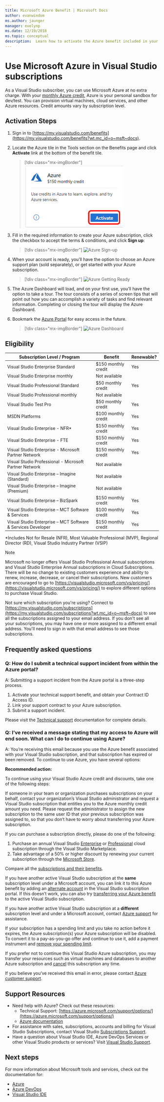```yaml
---
title: Microsoft Azure Benefit | Microsoft Docs
author: evanwindom
ms.author: jaunger
manager: evelynp
ms.date: 12/19/2018
ms.topic: conceptual
description:  Learn how to activate the Azure benefit included in your Visual Studio subscription.
---
```

# Use Microsoft Azure in Visual Studio subscriptions
As a Visual Studio subscriber, you can use Microsoft Azure at no extra charge.  With your [monthly Azure credit](https://azure.microsoft.com/pricing/member-offers/msdn-benefits-details/), Azure is your personal sandbox for dev/test.  You can provision virtual machines, cloud services, and other Azure resources.  Credit amounts vary by subscription level.

## Activation Steps
1. Sign in to [https://my.visualstudio.com/benefits](https://my.visualstudio.com/benefits?wt.mc_id=o~msft~docs).

2. Locate the Azure tile in the Tools section on the Benefits page and click **Activate** link at the bottom of the benefit tile.
   > [!div class="mx-imgBorder"]
   > ![Azure Tile](_img/vs-azure/vs-azure-tile.png)

3. Fill in the required information to create your Azure subscription, click the checkbox to accept the terms & conditions, and click **Sign up**:
   > [!div class="mx-imgBorder"]
   > ![Azure Sign-up](_img/vs-azure/vs-azure-sign-up-cropped.png)

4. When your account is ready, you’ll have the option to choose an Azure support plan (sold separately), or get started with your Azure subscription.
   > [!div class="mx-imgBorder"]
   > ![Azure Getting Ready](_img/vs-azure/vs-azure-getting-ready-cropped.png)

5. The Azure Dashboard will load, and on your first use, you’ll have the option to take a tour.  The tour consists of a series of screen tips that will point out how you can accomplish a variety of tasks and find relevant information.  Completing or closing the tour will display the Azure Dashboard.

6. Bookmark the [Azure Portal](https://portal.azure.com) for easy access in the future.
   > [!div class="mx-imgBorder"]
   > ![Azure Dashboard](_img/vs-azure/vs-azure-dashboard-cropped.png)

## Eligibility
|                 Subscription Level / Program                 |           Benefit           |                         Renewable?                          |
|--------------------------------------------------------------|-----------------------------|-------------------------------------------------------------|
|              Visual Studio Enterprise Standard               |     $150 monthly credit     |                             Yes                             ||
|               Visual Studio Enterprise monthly               |        Not available        |                                                             |
|             Visual Studio Professional Standard              |     $50 monthly credit      |                             Yes
|              Visual Studio Professional monthly              |        Not available        |                                                             |
|                    Visual Studio Test Pro                    |     $50 monthly credit      |                             Yes                             |
|                        MSDN Platforms                        |     $100 monthly credit     |                             Yes                             |
|               Visual Studio Enterprise - NFR\*               |     $150 monthly credit     |                             Yes                             |
|                Visual Studio Enterprise - FTE                |     $150 monthly credit     |                             Yes                             |
|     Visual Studio Enterprise - Microsoft Partner Network     |     $150 monthly credit     |                             Yes                             |
|    Visual Studio Professional - Microsoft Partner Network    |        Not available        |                                                             |
|        Visual Studio Enterprise – Imagine (Standard)         |        Not available        |                                                             |
|         Visual Studio Enterprise – Imagine (Premium)         |        Not available        |                                                             |
|             Visual Studio Enterprise – BizSpark              |     $150 monthly credit     |                             Yes                             |
|      Visual Studio Enterprise – MCT Software & Services      |     $100 monthly credit     |                             Yes                             |
| Visual Studio Enterprise – MCT Software & Services Developer |     $150 monthly credit     |                             Yes                             |

*Includes Not for Resale (NFR), Most Valuable Professional (MVP), Regional Director (RD), Visual Studio Industry Partner (VSIP)

> [!NOTE]
> Microsoft no longer offers Visual Studio Professional Annual subscriptions and Visual Studio Enterprise Annual subscriptions in Cloud Subscriptions. There will be no change to existing customers experience and ability to renew, increase, decrease, or cancel their subscriptions. New customers are encouraged to go to [https://visualstudio.microsoft.com/vs/pricing/](https://visualstudio.microsoft.com/vs/pricing/) to explore different options to purchase Visual Studio.

Not sure which subscription you're using?  Connect to [https://my.visualstudio.com/subscriptions](https://my.visualstudio.com/subscriptions?wt.mc_id=o~msft~docs) to see all the subscriptions assigned to your email address. If you don't see all your subscriptions, you may have one or more assigned to a different email address.  You'll need to sign in with that email address to see those subscriptions.

## Frequently asked questions
### Q: How do I submit a technical support incident from within the Azure portal?
A:  Submitting a support incident from the Azure portal is a three-step process.
1. Activate your technical support benefit, and obtain your Contract ID Access ID.
2. Link your support contract to your Azure subscription.
3. Submit a support incident.

Please visit the [Technical support](vs-tech-support.md) documentation for complete details.

### Q: I’ve received a message stating that my access to Azure will end soon.  What can I do to continue using Azure?
A:  You’re receiving this email because you use the Azure benefit associated with your Visual Studio subscription, and that subscription has expired or been removed.  To continue to use Azure, you have several options:

**Recommended action:**

To continue using your Visual Studio Azure credit and discounts, take one of the following steps:

If someone in your team or organization purchases subscriptions on your behalf, contact your organization’s Visual Studio administrator and request a Visual Studio subscription that entitles you to the Azure monthly credit amount you need.   Please request the administrator to assign the new subscription to the same user ID that your previous subscription was assigned to, so that you don’t have to worry about transferring your Azure subscription.

If you can purchase a subscription directly, please do one of the following:
1. Purchase an annual Visual Studio [Enterprise](https://marketplace.visualstudio.com/items?itemName=ms.vs-enterprise-annual) or [Professional](https://marketplace.visualstudio.com/items?itemName=ms.vs-professional-annual) cloud subscription through the Visual Studio Marketplace.
2. Take advantage of a 50% or higher discount by renewing your current subscription through the [Microsoft Store](https://www.microsoft.com/en-us/search/result.aspx?q=visual+studio+subscription).

Compare all the [subscriptions and their benefits](https://visualstudio.microsoft.com/vs/pricing/).

If you have another active Visual Studio subscription at the **same** subscription level under a Microsoft account, you can link it to this Azure benefit by adding an [alternate account](manage-vs-subscriptions.md#linking-my-subscription-to-existing-azure-devops-services-or-azure-subscriptions) in the Visual Studio subscription portal. If this doesn’t work, you can also try [transferring your Azure benefit](/azure/billing/billing-subscription-transfer/) to the active Visual Studio subscription.

If you have another active Visual Studio subscription at a **different** subscription level and under a Microsoft account, contact [Azure support](https://portal.azure.com/#blade/Microsoft_Azure_Support/HelpAndSupportBlade) for assistance.

If your subscription has a spending limit and you take no action before it expires, the Azure subscription(s) your Azure subscription will be disabled. To convert it to a pay-as-you-go offer and continue to use it, add a payment instrument and [remove your spending limit](/azure/billing/billing-spending-limit/).

If you prefer not to continue this Visual Studio Azure subscription, you may transfer your resources such as virtual machines and databases to another Azure subscription and [cancel](https://azure.microsoft.com/support/cancel-account/) this subscription any time.

If you believe you’ve received this email in error, please contact [Azure customer support](https://portal.azure.com/#blade/Microsoft_Azure_Support/HelpAndSupportBlade).

## Support Resources
- Need help with Azure?  Check out these resources:
  - Technical Support: [https://azure.microsoft.com/support/options/](https://azure.microsoft.com/support/options/)
  - [Azure documentation](/azure/)
- For assistance with sales, subscriptions, accounts and billing for Visual Studio Subscriptions, contact Visual Studio [Subscriptions Support](https://visualstudio.microsoft.com/subscriptions/support/).
- Have a question about Visual Studio IDE, Azure DevOps Services or other Visual Studio products or services?  Visit [Visual Studio Support](https://visualstudio.microsoft.com/support/).

## Next steps
For more information about Microsoft tools and services, check out the documentation for:
- [Azure](/azure/)
- [Azure DevOps](/azure/devops/)
- [Visual Studio IDE](/visualstudio/)